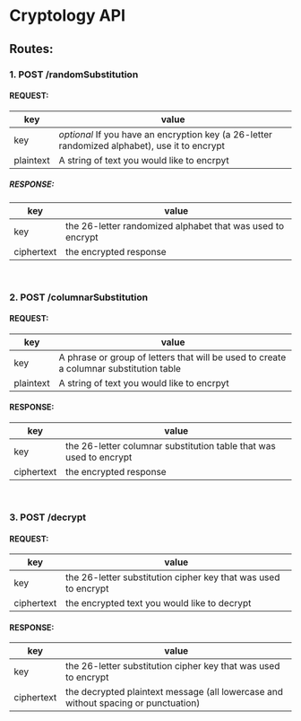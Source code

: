 # Cryptology API

## Routes:
### 1. POST /randomSubstitution
#### REQUEST:
| key | value |
|-----|-------|
| key | *optional* If you have an encryption key (a 26-letter randomized alphabet), use it to encrypt |
| plaintext | A string of text you would like to encrpyt |

##### RESPONSE:
| key | value |
|-----|-------|
| key | the 26-letter randomized alphabet that was used to encrypt |
| ciphertext | the encrypted response |
<br/>

### 2. POST /columnarSubstitution
#### REQUEST:
| key | value |
|-----|-------|
| key | A phrase or group of letters that will be used to create a columnar substitution table |
| plaintext | A string of text you would like to encrpyt |

#### RESPONSE:
| key | value |
|-----|-------|
| key | the 26-letter columnar substitution table that was used to encrypt |
| ciphertext | the encrypted response |
<br/>

### 3. POST /decrypt
#### REQUEST:
| key | value |
|-----|-------|
| key | the 26-letter substitution cipher key that was used to encrypt |
| ciphertext | the encrypted text you would like to decrypt |

#### RESPONSE:
| key | value |
|-----|-------|
| key | the 26-letter substitution cipher key that was used to encrypt |
| ciphertext | the decrypted plaintext message (all lowercase and without spacing or punctuation) |